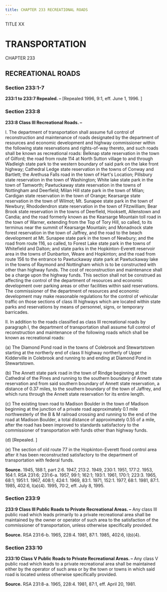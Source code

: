 ```yaml
---
title: CHAPTER 233 RECREATIONAL ROADS
---
```


TITLE XX
                                             
TRANSPORTATION
==============

CHAPTER 233
                                             
RECREATIONAL ROADS
------------------

### Section 233:1-7

 **233:1 to 233:7 Repealed. –** 
                                             [Repealed 1996, 9:1, eff. June 1,
1996.
                                             ]

### Section 233:8

 **233:8 Class III Recreational Roads. –**
                                             
 I. The department of transportation shall assume full control of
reconstruction and maintenance of roads designated by the department of
resources and economic development and highway commissioner within the
following state reservations and rights-of-way thereto, and such roads
shall be known as recreational roads: Belknap state reservation in the
town of Gilford; the road from route 114 at North Sutton village to and
through Wadleigh state park to the western boundary of said park on the
lake front highway; Cathedral Ledge state reservation in the towns of
Conway and Bartlett; the Arethusa Falls road in the town of Hart's
Location; Pillsbury state reservation in the town of Washington; White
lake state park in the town of Tamworth; Pawtuckaway state reservation
in the towns of Nottingham and Deerfield; Milan Hill state park in the
town of Milan; Cardigan state reservation in the town of Orange;
Kearsarge state reservation in the town of Wilmot; Mt. Sunapee state
park in the town of Newbury; Rhododendron state reservation in the town
of Fitzwilliam; Bear Brook state reservation in the towns of Deerfield,
Hooksett, Allenstown and Candia; and the road formerly known as the
Kearsarge Mountain toll road in the town of Warner, extending from the
Top of Tory Hill, so called, to its terminus near the summit of
Kearsarge Mountain; and Monadnock state forest reservation in the town
of Jaffrey, and the road to the beach development at Mt. Sunapee state
park in the town of Newbury; and the road from route 116, so called, to
Forest Lake state park in the towns of Whitefield and Dalton; and state
parks in the Hopkinton-Everett reservoir area in the towns of Dunbarton,
Weare and Hopkinton; and the road from route 156 to the entrance to
Pawtuckaway state park at Pawtuckaway lake in the towns of Raymond and
Nottingham which is to be constructed with other than highway funds. The
cost of reconstruction and maintenance shall be a charge upon the
highway funds. This section shall not be construed as affecting the
control of the department of resources and economic development over
parking areas or other facilities within said reservations. The
commissioner of the department of resources and economic development may
make reasonable regulations for the control of vehicular traffic on
those sections of class III highways which are located within state
parks and reservations by means of personnel, signs, or temporary
barricades.
                                             
 II. In addition to the roads classified as class III recreational
roads by paragraph I, the department of transportation shall assume full
control of reconstruction and maintenance of the following roads which
shall be known as recreational roads:
                                             
 (a) The Diamond Pond road in the towns of Colebrook and
Stewartstown starting at the northerly end of class II highway northerly
of Upper Kidderville in Colebrook and running to and ending at Diamond
Pond in Stewartstown.
                                             
 (b) The Annett state park road in the town of Rindge beginning at
the Cathedral of the Pines and running to the southern boundary of
Annett state reservation and from said southern boundary of Annett state
reservation, a distance of 0.37 miles, to the southern boundary of the
town of Jaffrey, and which runs through the Annett state reservation for
its entire length.
                                             
 (c) The existing town road to Madison Boulder in the town of
Madison beginning at the junction of a private road approximately 0.1
mile northwesterly of the B & M railroad crossing and running to the end
of the road at Madison Boulder, a total distance of approximately 0.55
of a mile, after the road has been improved to standards satisfactory to
the commissioner of transportation with funds other than highway funds.
                                             
 (d) 
                                             [Repealed.
                                             ]
                                             
 (e) The section of old route 77 in the Hopkinton-Everett flood
control area after it has been reconstructed satisfactory to the
department of transportation with federal funds.

**Source.** 1945, 188:1, part 2:6. 1947, 213:2. 1949, 230:1. 1951,
177:2. 1953, 164:1. RSA 231:6; 231:6-a. 1957, 99:1; 162:1; 193:1. 1961,
170:1; 223:3. 1965, 68:1; 1951:1. 1967, 408:1; 424:1. 1969, 83:1. 1971,
152:1. 1977, 68:1. 1981, 87:1. 1985, 402:6, I(a)(4). 1995, 70:2, eff.
July 8, 1995.

### Section 233:9

 **233:9 Class III Public Roads to Private Recreational Areas. –**
Any class III public road which leads primarily to a private
recreational area shall be maintained by the owner or operator of such
area to the satisfaction of the commissioner of transportation, unless
otherwise specifically provided.

**Source.** RSA 231:6-b. 1965, 228:4. 1981, 87:1. 1985, 402:6, I(b)(4).

### Section 233:10

 **233:10 Class V Public Roads to Private Recreational Areas. –** Any
class V public road which leads to a private recreational area shall be
maintained either by the operator of such area or by the town or towns
in which said road is located unless otherwise specifically provided.

**Source.** RSA 231:8-a. 1965, 228:4. 1981, 87:1, eff. April 20, 1981.
